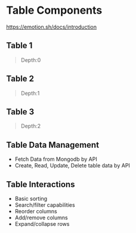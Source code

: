 # Table Components

https://emotion.sh/docs/introduction

## Table 1

> Depth:0

## Table 2

> Depth:1

## Table 3

> Depth:2

## Table Data Management

- Fetch Data from Mongodb by API
- Create, Read, Update, Delete table data by API

## Table Interactions

- Basic sorting
- Search/filter capabilities
- Reorder columns
- Add/remove columns
- Expand/collapse rows
